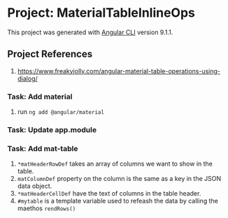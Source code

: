 # Project: MaterialTableInlineOps

This project was generated with [Angular CLI](https://github.com/angular/angular-cli) version 9.1.1.

## Project References

1. <https://www.freakyjolly.com/angular-material-table-operations-using-dialog/>

### Task: Add material

1. run  ```ng add @angular/material```

### Task: Update app.module

### Task: Add mat-table

1. ```*matHeaderRowDef``` takes an array of columns we want to show in the table.
2. ```matColumnDef``` property on the column is the same as a key in the JSON data object.
3. ```*matHeaderCellDef``` have the text of columns in the table header.
4. ```#mytable``` is a template variable used to refeash the data by calling the maethos ```rendRows()```


